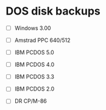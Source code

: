 # DOS disk backups

- [ ] Windows 3.00 
- [ ] Amstrad PPC 640/512 
- [ ] IBM PCDOS 5.0
- [ ] IBM PCDOS 4.0
- [ ] IBM PCDOS 3.3
- [ ] IBM PCDOS 2.0
- [ ] DR CP/M-86



